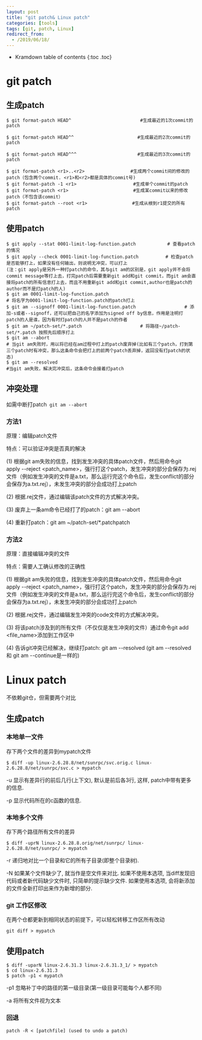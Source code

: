 ```yaml
---
layout: post
title: "git patch& Linux patch"
categories: [tools]
tags: [git, patch, Linux]
redirect_from:
  - /2019/06/18/
---
```

* Kramdown table of contents
{:toc .toc}
# git patch

## 生成patch

```
$ git format-patch HEAD^ 　　　　　　　　　　　　　   #生成最近的1次commit的patch

$ git format-patch HEAD^^　　　　　　　　　　　　　  #生成最近的2次commit的patch

$ git format-patch HEAD^^^ 　　　　　　　　　　　　　#生成最近的3次commit的patch

$ git format-patch <r1>..<r2>                 #生成两个commit间的修改的patch（包含两个commit. <r1>和<r2>都是具体的commit号)
$ git format-patch -1 <r1>                     #生成单个commit的patch
$ git format-patch <r1>                        #生成某commit以来的修改patch（不包含该commit）
$ git format-patch --root <r1>　　　　　　　　　　#生成从根到r1提交的所有patch
```

## 使用patch

```
$ git apply --stat 0001-limit-log-function.patch   　　　　  # 查看patch的情况
$ git apply --check 0001-limit-log-function.patch   　　　  # 检查patch是否能够打上，如果没有任何输出，则说明无冲突，可以打上
(注：git apply是另外一种打patch的命令，其与git am的区别是，git apply并不会将commit message等打上去，打完patch后需要重新git add和git commit，而git am会直接将patch的所有信息打上去，而且不用重新git add和git commit,author也是patch的author而不是打patch的人)
$ git am 0001-limit-log-function.patch                                # 将名字为0001-limit-log-function.patch的patch打上
$ git am --signoff 0001-limit-log-function.patch                  # 添加-s或者--signoff，还可以把自己的名字添加为signed off by信息，作用是注明打patch的人是谁，因为有时打patch的人并不是patch的作者
$ git am ~/patch-set/*.patch　　　　　　　　　　　　　# 将路径~/patch-set/*.patch 按照先后顺序打上
$ git am --abort                                                                   # 当git am失败时，用以将已经在am过程中打上的patch废弃掉(比如有三个patch，打到第三个patch时有冲突，那么这条命令会把打上的前两个patch丢弃掉，返回没有打patch的状态)
$ git am --resolved                                                             #当git am失败，解决完冲突后，这条命令会接着打patch
```

## 冲突处理

如需中断打patch`` git am --abort``

### 方法1

原理：编辑patch文件

特点：可以验证冲突是否真的解决

(1) 根据git am失败的信息，找到发生冲突的具体patch文件，然后用命令git apply --reject <patch_name>，强行打这个patch，发生冲突的部分会保存为.rej文件（例如发生冲突的文件是a.txt，那么运行完这个命令后，发生conflict的部分会保存为a.txt.rej），未发生冲突的部分会成功打上patch

(2) 根据.rej文件，通过编辑该patch文件的方式解决冲突。

(3) 废弃上一条am命令已经打了的patch：git am --abort

(4) 重新打patch：git am ~/patch-set/*.patchpatch

### 方法2

原理：直接编辑冲突的文件

特点：需要人工确认修改的正确性

(1) 根据git am失败的信息，找到发生冲突的具体patch文件，然后用命令git apply --reject <patch_name>，强行打这个patch，发生冲突的部分会保存为.rej文件（例如发生冲突的文件是a.txt，那么运行完这个命令后，发生conflict的部分会保存为a.txt.rej），未发生冲突的部分会成功打上patch

(2) 根据.rej文件，通过编辑发生冲突的code文件的方式解决冲突。

(3) 将该patch涉及到的所有文件（不仅仅是发生冲突的文件）通过命令git add <file_name>添加到工作区中

(4) 告诉git冲突已经解决，继续打patch: git am --resolved (git am --resolved 和 git am --continue是一样的)

# Linux patch

不依赖git仓，但需要两个对比

## 生成patch

### 本地单一文件

存下两个文件的差异到mypatch文件

```
$ diff -up linux-2.6.28.8/net/sunrpc/svc.orig.c linux-2.6.28.8/net/sunrpc/svc.c > mypatch
```

-u 显示有差异行的前后几行(上下文), 默认是前后各3行, 这样, patch中带有更多的信息.

-p 显示代码所在的c函数的信息.

### 本地多个文件

存下两个路径所有文件的差异

```
$ diff -uprN linux-2.6.28.8.orig/net/sunrpc/ linux-2.6.28.8/net/sunrpc/ > mypatch
```

-r 递归地对比一个目录和它的所有子目录(即整个目录树).

-N 如果某个文件缺少了, 就当作是空文件来对比. 如果不使用本选项, 当diff发现旧代码或者新代码缺少文件时, 只简单的提示缺少文件. 如果使用本选项, 会将新添加的文件全新打印出来作为新增的部分.

### git 工作区修改

在两个仓都更新到相同状态的前提下，可以轻松转移工作区所有改动

```
git diff > mypatch
```



## 使用patch

```
$ diff -uparN linux-2.6.31.3 linux-2.6.31.3_1/ > mypatch
$ cd linux-2.6.31.3
$ patch -p1 < mypatch
```

-p1 忽略补丁中的路径的第一级目录(第一级目录可能每个人都不同)

-a  将所有文件视为文本

### 回退

```
patch -R < [patchfile] (used to undo a patch)
```





